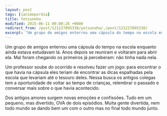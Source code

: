 ```yaml
---
layout: post
tags: [1animepordia]
title: Yotsunoha
modified: 2015-06-11 00:00:26 +0000
redirect_from: /post/121227895338/yotsunoha/,/post/121227895338/
excerpt: "Um grupo de amigos enterrou uma cápsula do tempo na escola enquanto ainda estava estudavam lá. Anos depois se reuniram e voltaram para abrir ela. Mal foram chegando os primeiros já perceberam: não tinha nada nela."
---
```


Um grupo de amigos enterrou uma cápsula do tempo na escola enquanto
ainda estava estudavam lá. Anos depois se reuniram e voltaram para abrir
ela. Mal foram chegando os primeiros já perceberam: não tinha nada nela.

Um professor soube do ocorrido e resolveu fazer um jogo: para encontrar
o que havia na cápsula eles teriam de encontrar as dicas espalhadas pela
escola que levariam até o tesouro deles. Nessa busca os antigos colegas
tem a oportunidade de voltar ao tempo de crianças, relembrar o passado e
conversar mais sobre o que havia acontecido.

Dos antigos amores surgem novas emoções e confissões. Tudo em um
pequeno, mas divertido, OVA de dois episódios. Muita gente divertida,
nem todo mundo se dando bem um com o outro mas no final todo mundo
junto.


